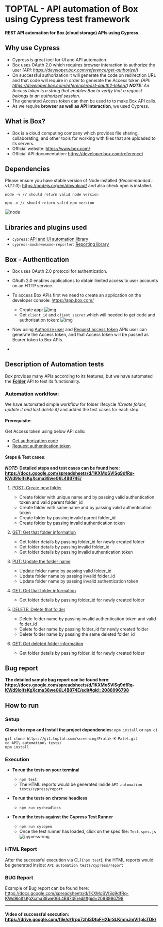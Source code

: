 # TOPTAL - API automation of Box using Cypress test framework

**REST API automation for Box (cloud storage) APIs using Cypress.**

## Why use Cypress
- Cypress is great tool for UI and API automation. 
- Box uses OAuth 2.0 which requires browser interaction to authorize the user _(API: https://developer.box.com/reference/get-authorize/)_
- On successful authorization it will generate the code on redirection URL and that code will require in order to generate the Access token _(API: https://developer.box.com/reference/post-oauth2-token/)_
_**NOTE:**_ _An Access token is a string that enables Box to verify that a request belongs to an authorized session._
- The generated Access token can then be used to to make Box API calls.
- As we require **browser as well as API interaction**, we used Cypress.

## What is Box?
- Box is a cloud computing company which provides file sharing, collaborating, and other tools for working with files that are uploaded to its servers.
- Official website: https://www.box.com/
- Official API documentation: https://developer.box.com/reference/

## Dependencies
Please ensure you have stable version of Node installed (_Recommanded : v12.1.0_): https://nodejs.org/en/download/ and also check npm is installed.
```
node -v // should return valid node version
```
```
npm -v // should return valid npm version
```
![node](https://drive.google.com/uc?export=view&id=1sKamal7sIuDL8IUiL3AUYzoC9jWtP3UD)

## Libraries and plugins used
- `cypress`: [API and UI automation library](https://www.npmjs.com/package/cypress)
- `cypress-mochawesome-reporter`: [Reporting library](https://www.npmjs.com/package/cypress-mochawesome-reporter)

## Box - Authentication
- Box uses OAuth 2.0 protocol for authentication.
- OAuth 2.0 enables applications to obtain limited access to user accounts on an HTTP service.
- To access Box APIs first we need to create an application on the developer console: https://app.box.com/
    - Create app: ![img](https://drive.google.com/uc?export=view&id=1bLcBWqqUqbJQ2Bd1e_AanlzYq6eO-EjL)
    - Get `client_id` and `client_secret` which will needed to get code and authorisation token: ![img](https://drive.google.com/uc?export=view&id=1wEB-ITuuqCdeBxTQWnHQoq1pe4J2u2gk)
 
- Now using [Authorize user](https://developer.box.com/reference/get-authorize/) and [Request access token](https://developer.box.com/reference/post-oauth2-token/) APIs user can generate the Access token, and that Access token will be passed as Bearer token to Box APIs.
- 
## Description of Automation tests
Box provides many APIs according to its features, but we have automated the **[Folder](https://developer.box.com/reference/resources/folder/)** API to test its functionality. 

### Automation workflow:
We have automated simple workflow for folder lifecycle _(Create folder, update it and last delete it)_ and added the test cases for each step. 
#### Prerequisite:
Get Access token using below API calls:
- [Get authorization code](https://developer.box.com/reference/get-authorize/)
- [Request authentication token](https://developer.box.com/reference/post-oauth2-token/)

#### Steps & Test cases:
_**NOTE:**_ **Detailed steps and test cases can be found here: https://docs.google.com/spreadsheets/d/1KXMoSVISg9dfRq-KWd9IoIfsKgXcma38we06L4B874E/**
1) [POST: Create new folder](https://developer.box.com/reference/post-folders/)
    - Create folder with unique name and by passing valid authentication token and valid parent folder_id
    - Create folder with same name and by passing valid authentication token
    - Create folder by passing invalid parent folder_id
    - Create folder by passing invalid authentication token
    
2) [GET: Get that folder information](https://developer.box.com/reference/get-folders-id/)
    - Get folder details by passing folder_id for newly created folder
    - Get folder details by passing invalid folder_id
    - Get folder details by passing invalid authentication token
    
3) [PUT: Update the folder name](https://developer.box.com/reference/put-folders-id/)
    - Update folder name by passing valid folder_id
    - Update folder name by passing invalid folder_id
    - Update folder name by passing invalid authentication token
    
4) [GET: Get that folder information](https://developer.box.com/reference/get-folders-id/)
    - Get folder details by passing folder_id for newly created folder

5) [DELETE: Delete that folder](https://developer.box.com/reference/delete-folders-id/)
    - Delete folder name by passing invalid authentication token and valid folder_id
    - Delete folder name by passing folder_id for newly created folder
    - Delete folder name by passing the same deleted folder_id 
6) [GET: Get deleted folder information](https://developer.box.com/reference/get-folders-id/)
    - Get folder details by passing folder_id for newly created folder

## Bug report
**The detailed sample bug report can be found here: https://docs.google.com/spreadsheets/d/1KXMoSVISg9dfRq-KWd9IoIfsKgXcma38we06L4B874E/edit#gid=2088996798**

## How to run
### Setup
**Clone the repo and Install the project dependencies:** `npm install` or `npm ci`
```
git clone https://git.toptal.com/screening/Pratik-K-Patel.git 
cd API\ automation\ tests/ 
npm install 
```


### Execution
- **To run the tests on your terminal**
    - `npm test`
    - The HTML reports would be generated inside `API automation tests/cypress/report`

- **To run the tests on chrome headless**
    - `npm run cy:headless` 

- **To run the tests against the Cypress Test Runner**
    - `npm run cy:open`
    - Once the test runner has loaded, click on the spec file: `Test.spec.js` ![cypress-img](https://drive.google.com/uc?export=view&id=1KMlXNlG691DUo6_ijjrk13z6108dNEuD)

### HTML Report
After the successful execution via CLI (`npm test`), the HTML reports would be generated inside: `API automation tests/cypress/report`

### BUG Report
Example of Bug report can be found here:
https://docs.google.com/spreadsheets/d/1KXMoSVISg9dfRq-KWd9IoIfsKgXcma38we06L4B874E/edit#gid=2088996798

------------
#### Video of successful execution: https://drive.google.com/file/d/1rpu7zhI3DtpFHXkrSLKmmJmVi1plcTDk/
